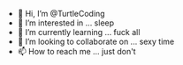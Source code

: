 - 👋 Hi, I’m @TurtleCoding
- 👀 I’m interested in ... sleep
- 🌱 I’m currently learning ... fuck all
- 💞️ I’m looking to collaborate on ... sexy time
- 📫 How to reach me ... just don't
